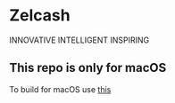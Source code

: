 # Zelcash
INNOVATIVE  INTELLIGENT  INSPIRING


## This repo is only for macOS

To build for macOS use [this](https://github.com/Lumiboy/zelcash-mac)
